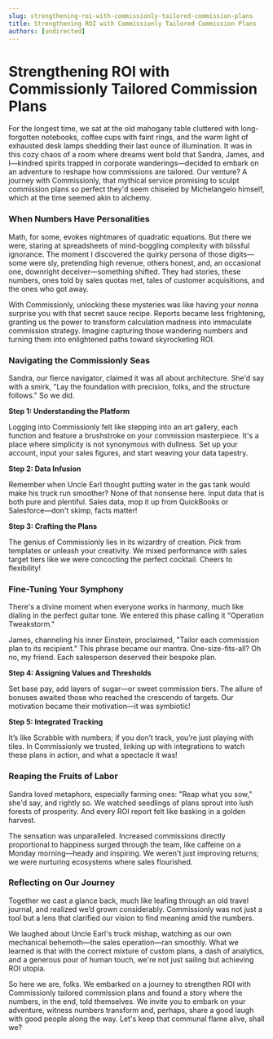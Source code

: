 ```yaml
---
slug: strengthening-roi-with-commissionly-tailored-commission-plans
title: Strengthening ROI with Commissionly Tailored Commission Plans
authors: [undirected]
---
```



# Strengthening ROI with Commissionly Tailored Commission Plans

For the longest time, we sat at the old mahogany table cluttered with long-forgotten notebooks, coffee cups with faint rings, and the warm light of exhausted desk lamps shedding their last ounce of illumination. It was in this cozy chaos of a room where dreams went bold that Sandra, James, and I—kindred spirits trapped in corporate wanderings—decided to embark on an adventure to reshape how commissions are tailored. Our venture? A journey with Commissionly, that mythical service promising to sculpt commission plans so perfect they'd seem chiseled by Michelangelo himself, which at the time seemed akin to alchemy.

### When Numbers Have Personalities

Math, for some, evokes nightmares of quadratic equations. But there we were, staring at spreadsheets of mind-boggling complexity with blissful ignorance. The moment I discovered the quirky persona of those digits—some were sly, pretending high revenue, others honest, and, an occasional one, downright deceiver—something shifted. They had stories, these numbers, ones told by sales quotas met, tales of customer acquisitions, and the ones who got away. 

With Commissionly, unlocking these mysteries was like having your nonna surprise you with that secret sauce recipe. Reports became less frightening, granting us the power to transform calculation madness into immaculate commission strategy. Imagine capturing those wandering numbers and turning them into enlightened paths toward skyrocketing ROI.

### Navigating the Commissionly Seas

Sandra, our fierce navigator, claimed it was all about architecture. She'd say with a smirk, "Lay the foundation with precision, folks, and the structure follows." So we did. 

**Step 1: Understanding the Platform**

Logging into Commissionly felt like stepping into an art gallery, each function and feature a brushstroke on your commission masterpiece. It's a place where simplicity is not synonymous with dullness. Set up your account, input your sales figures, and start weaving your data tapestry.

**Step 2: Data Infusion**

Remember when Uncle Earl thought putting water in the gas tank would make his truck run smoother? None of that nonsense here. Input data that is both pure and plentiful. Sales data, mop it up from QuickBooks or Salesforce—don't skimp, facts matter!

**Step 3: Crafting the Plans**

The genius of Commissionly lies in its wizardry of creation. Pick from templates or unleash your creativity. We mixed performance with sales target tiers like we were concocting the perfect cocktail. Cheers to flexibility!

### Fine-Tuning Your Symphony

There's a divine moment when everyone works in harmony, much like dialing in the perfect guitar tone. We entered this phase calling it "Operation Tweakstorm." 

James, channeling his inner Einstein, proclaimed, "Tailor each commission plan to its recipient." This phrase became our mantra. One-size-fits-all? Oh no, my friend. Each salesperson deserved their bespoke plan.

**Step 4: Assigning Values and Thresholds**

Set base pay, add layers of sugar—or sweet commission tiers. The allure of bonuses awaited those who reached the crescendo of targets. Our motivation became their motivation—it was symbiotic!

**Step 5: Integrated Tracking**

It’s like Scrabble with numbers; if you don’t track, you’re just playing with tiles. In Commissionly we trusted, linking up with integrations to watch these plans in action, and what a spectacle it was!

### Reaping the Fruits of Labor

Sandra loved metaphors, especially farming ones: "Reap what you sow," she'd say, and rightly so. We watched seedlings of plans sprout into lush forests of prosperity. And every ROI report felt like basking in a golden harvest. 

The sensation was unparalleled. Increased commissions directly proportional to happiness surged through the team, like caffeine on a Monday morning—heady and inspiring. We weren't just improving returns; we were nurturing ecosystems where sales flourished.

### Reflecting on Our Journey

Together we cast a glance back, much like leafing through an old travel journal, and realized we’d grown considerably. Commissionly was not just a tool but a lens that clarified our vision to find meaning amid the numbers. 

We laughed about Uncle Earl's truck mishap, watching as our own mechanical behemoth—the sales operation—ran smoothly. What we learned is that with the correct mixture of custom plans, a dash of analytics, and a generous pour of human touch, we're not just sailing but achieving ROI utopia.

So here we are, folks. We embarked on a journey to strengthen ROI with Commissionly tailored commission plans and found a story where the numbers, in the end, told themselves. We invite you to embark on your adventure, witness numbers transform and, perhaps, share a good laugh with good people along the way. Let's keep that communal flame alive, shall we?